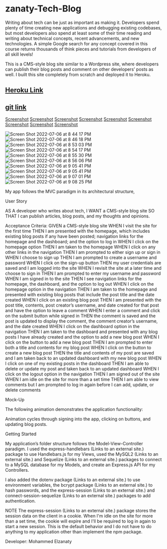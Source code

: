# zanaty-Tech-Blog

Writing about tech can be just as important as making it. Developers spend plenty of time creating new applications and debugging existing codebases, but most developers also spend at least some of their time reading and writing about technical concepts, recent advancements, and new technologies. A simple Google search for any concept covered in this course returns thousands of think pieces and tutorials from developers of all skill levels!

This is a CMS-style blog site similar to a Wordpress site, where developers can publish their blog posts and comment on other developers’ posts as well. I built this site completely from scratch and deployed it to Heroku.

[Heroku Link](https://zanaty-techblog.herokuapp.com/)
------
[git link](https://zanatooo.github.io/zanaty-Tech-Blog/)
------
[Screenshot](./assets/Screen%20Shot%202022-07-06%20at%208.46.18%20PM.png)
[Screenshot](./assets/Screen%20Shot%202022-07-06%20at%208.53.03%20PM.png)
[Screenshot](./assets/Screen%20Shot%202022-07-06%20at%208.54.17%20PM.png)
[Screenshot](./assets/Screen%20Shot%202022-07-06%20at%208.55.30%20PM.png)
[Screenshot](./assets/Screen%20Shot%202022-07-06%20at%208.56.06%20PM.png)
[Screenshot](./assets/Screen%20Shot%202022-07-06%20at%209.04.38%20PM.png)
[Screenshot](./assets/Screen%20Shot%202022-07-06%20at%209.05.41%20PM.png)
[Screenshot](./assets/Screen%20Shot%202022-07-06%20at%209.07.01%20PM.png)
[Screenshot](./assets/Screen%20Shot%202022-07-06%20at%209.08.25%20PM.png)

![Screen Shot 2022-07-06 at 8 44 17 PM](https://user-images.githubusercontent.com/67457318/179900722-6fb3df71-0d77-405d-8463-1f5349aa6b6a.png)
![Screen Shot 2022-07-06 at 8 46 18 PM](https://user-images.githubusercontent.com/67457318/179900774-812e7e32-c708-4817-9acf-9455e806944f.png)
![Screen Shot 2022-07-06 at 8 53 03 PM](https://user-images.githubusercontent.com/67457318/179900787-2a3f7f06-f23f-4e57-8d62-49c042bd54db.png)
![Screen Shot 2022-07-06 at 8 54 17 PM](https://user-images.githubusercontent.com/67457318/179900810-ee9dc7e8-cba4-43ba-a664-576c503bacd2.png)
![Screen Shot 2022-07-06 at 8 55 30 PM](https://user-images.githubusercontent.com/67457318/179900843-10c8ae83-1b9a-4261-bb87-742d4c7f929f.png)
![Screen Shot 2022-07-06 at 8 56 06 PM](https://user-images.githubusercontent.com/67457318/179900878-07397592-2acb-44d2-a336-119fa80d6bc4.png)
![Screen Shot 2022-07-06 at 9 05 41 PM](https://user-images.githubusercontent.com/67457318/179900934-1ec1e4e4-3aa3-4055-a4f3-18e4914d7c5e.png)
![Screen Shot 2022-07-06 at 9 05 41 PM](https://user-images.githubusercontent.com/67457318/179901026-3dddaaf1-9863-49fc-aeb1-6586a063c561.png)
![Screen Shot 2022-07-06 at 9 07 01 PM](https://user-images.githubusercontent.com/67457318/179901063-ce310417-1dbf-45a3-8b5c-4f742e567fdb.png)
![Screen Shot 2022-07-06 at 9 08 25 PM](https://user-images.githubusercontent.com/67457318/179901093-0ef81fee-9116-42d7-b83f-49106088cff2.png)


My app follows the MVC paradigm in its architectural structure,

User Story

AS A developer who writes about tech, I WANT a CMS-style blog site SO THAT I can publish articles, blog posts, and my thoughts and opinions.

Acceptance Criteria:
GIVEN a CMS-style blog site
WHEN I visit the site for the first time
THEN I am presented with the homepage, which includes existing blog posts if any have been posted; navigation links for the homepage and the dashboard; and the option to log in
WHEN I click on the homepage option
THEN I am taken to the homepage
WHEN I click on any other links in the navigation
THEN I am prompted to either sign up or sign in
WHEN I choose to sign up
THEN I am prompted to create a username and password
WHEN I click on the sign-up button
THEN my user credentials are saved and I am logged into the site
WHEN I revisit the site at a later time and choose to sign in
THEN I am prompted to enter my username and password
WHEN I am signed in to the site
THEN I see navigation links for the homepage, the dashboard, and the option to log out
WHEN I click on the homepage option in the navigation
THEN I am taken to the homepage and presented with existing blog posts that include the post title and the date created
WHEN I click on an existing blog post
THEN I am presented with the post title, contents, post creator’s username, and date created for that post and have the option to leave a comment
WHEN I enter a comment and click on the submit button while signed in
THEN the comment is saved and the post is updated to display the comment, the comment creator’s username, and the date created
WHEN I click on the dashboard option in the navigation
THEN I am taken to the dashboard and presented with any blog posts I have already created and the option to add a new blog post
WHEN I click on the button to add a new blog post
THEN I am prompted to enter both a title and contents for my blog post
WHEN I click on the button to create a new blog post
THEN the title and contents of my post are saved and I am taken back to an updated dashboard with my new blog post
WHEN I click on one of my existing posts in the dashboard
THEN I am able to delete or update my post and taken back to an updated dashboard
WHEN I click on the logout option in the navigation
THEN I am signed out of the site
WHEN I am idle on the site for more than a set time
THEN I am able to view comments but I am prompted to log in again before I can add, update, or delete comments

Mock-Up

The following animation demonstrates the application functionality:

Animation cycles through signing into the app, clicking on buttons, and updating blog posts.

Getting Started

My application’s folder structure follows the Model-View-Controller paradigm. I used the express-handlebars (Links to an external site.) package to use Handlebars.js for my Views, used the MySQL2 (Links to an external site.) and Sequelize (Links to an external site.) packages to connect to a MySQL database for my Models, and create an Express.js API for my Controllers.

I also added the dotenv package (Links to an external site.) to use environment variables, the bcrypt package (Links to an external site.) to hash passwords, and the express-session (Links to an external site.) and connect-session-sequelize (Links to an external site.) packages to add authentication.

NOTE
The express-session (Links to an external site.) package stores the session data on the client in a cookie. When I'm idle on the site for more than a set time, the cookie will expire and I'll be required to log in again to start a new session. This is the default behavior and I do not have to do anything to my application other than implement the npm package.

Developer:
Mohammed Elzanaty

